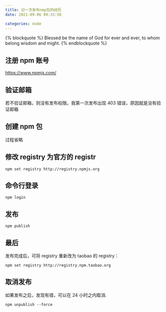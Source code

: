 ```yaml
---
title: 记一次发布nmp包的经历
date: 2021-09-06 09:33:50

categories: node
---
```


{% blockquote %}
Blessed be the name of God for ever and ever, to whom belong wisdom and might.
{% endblockquote %}

## 注册 npm 账号

https://www.npmjs.com/

## 验证邮箱

若不验证邮箱，则没有发布权限。我第一次发布出现 403 错误，原因就是没有验证邮箱

## 创建 npm 包

过程省略

## 修改 registry 为官方的 registr

```
npm set registry http://registry.npmjs.org
```

## 命令行登录

```
npm login
```

## 发布

```
npm publish
```

## 最后

发布完成后，可将 registry 重新改为 taobao 的 registry：

```
npm set registry http://registry.npm.taobao.org
```

## 取消发布

如果发布之后，发现有错，可以在 24 小时之内取消.

```
npm unpublish --force
```
